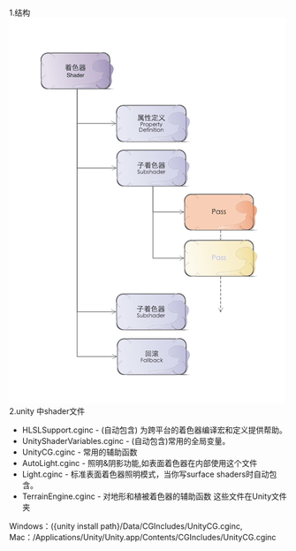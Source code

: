 ### 
1.结构  
![](pic/1.png)  
2.unity 中shader文件  

* HLSLSupport.cginc - (自动包含) 为跨平台的着色器编译宏和定义提供帮助。
* UnityShaderVariables.cginc - (自动包含)常用的全局变量。
* UnityCG.cginc - 常用的辅助函数
* AutoLight.cginc - 照明&阴影功能,如表面着色器在内部使用这个文件
* Light.cginc - 标准表面着色器照明模式，当你写surface shaders时自动包含。
* TerrainEngine.cginc - 对地形和植被着色器的辅助函数
这些文件在Unity文件夹  

Windows：({unity install path}/Data/CGIncludes/UnityCG.cginc,           
Mac：/Applications/Unity/Unity.app/Contents/CGIncludes/UnityCG.cginc
